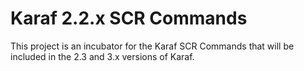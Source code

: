Karaf 2.2.x SCR Commands
==========================

This project is an incubator for the Karaf SCR Commands that will be included in the 2.3 and 3.x versions of Karaf.